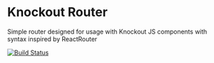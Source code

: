 # Knockout Router
Simple router designed for usage with Knockout JS components with syntax inspired by ReactRouter

[![Build Status](https://travis-ci.org/gnaeus/knockout-router.svg?branch=master)](https://travis-ci.org/gnaeus/knockout-router)
